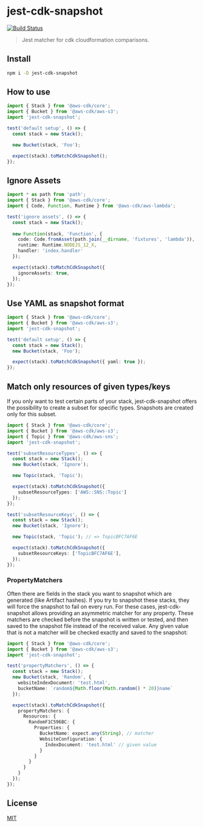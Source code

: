 # jest-cdk-snapshot

[![Build Status](https://github.com/hupe1980/jest-cdk-snapshot/workflows/Build/badge.svg)](https://github.com/hupe1980/jest-cdk-snapshot/workflows/Build/badge.svg)

> Jest matcher for cdk cloudformation comparisons.

## Install

```bash
npm i -D jest-cdk-snapshot
```

## How to use

```typescript
import { Stack } from '@aws-cdk/core';
import { Bucket } from '@aws-cdk/aws-s3';
import 'jest-cdk-snapshot';

test('default setup', () => {
  const stack = new Stack();

  new Bucket(stack, 'Foo');

  expect(stack).toMatchCdkSnapshot();
});
```

## Ignore Assets
```typescript
import * as path from 'path';
import { Stack } from '@aws-cdk/core';
import { Code, Function, Runtime } from '@aws-cdk/aws-lambda';

test('ignore assets', () => {
  const stack = new Stack();
  
  new Function(stack, 'Function', {
    code: Code.fromAsset(path.join(__dirname, 'fixtures', 'lambda')),
    runtime: Runtime.NODEJS_12_X,
    handler: 'index.handler'
  });

  expect(stack).toMatchCdkSnapshot({
    ignoreAssets: true,
  });
});

```

## Use YAML as snapshot format

```typescript
import { Stack } from '@aws-cdk/core';
import { Bucket } from '@aws-cdk/aws-s3';
import 'jest-cdk-snapshot';

test('default setup', () => {
  const stack = new Stack();
  new Bucket(stack, 'Foo');

  expect(stack).toMatchCdkSnapshot({ yaml: true });
});
```

## Match only resources of given types/keys

If you only want to test certain parts of your stack, jest-cdk-snapshot offers the possibility to create a subset for specific types. Snapshots are created only for this subset.

```typescript
import { Stack } from '@aws-cdk/core';
import { Bucket } from '@aws-cdk/aws-s3';
import { Topic } from '@aws-cdk/aws-sns';
import 'jest-cdk-snapshot';

test('subsetResourceTypes', () => {
  const stack = new Stack();
  new Bucket(stack, 'Ignore');

  new Topic(stack, 'Topic');

  expect(stack).toMatchCdkSnapshot({
    subsetResourceTypes: ['AWS::SNS::Topic']
  });
});

test('subsetResourceKeys', () => {
  const stack = new Stack();
  new Bucket(stack, 'Ignore');

  new Topic(stack, 'Topic'); // => TopicBFC7AF6E

  expect(stack).toMatchCdkSnapshot({
    subsetResourceKeys: ['TopicBFC7AF6E'],
  });
});
```

### PropertyMatchers

Often there are fields in the stack you want to snapshot which are generated (like Artifact hashes). If you try to snapshot these stacks, they will force the snapshot to fail on every run. For these cases, jest-cdk-snapshot allows providing an asymmetric matcher for any property. These matchers are checked before the snapshot is written or tested, and then saved to the snapshot file instead of the received value. Any given value that is not a matcher will be checked exactly and saved to the snapshot:

```typescript
import { Stack } from '@aws-cdk/core';
import { Bucket } from '@aws-cdk/aws-s3';
import 'jest-cdk-snapshot';

test('propertyMatchers', () => {
  const stack = new Stack();
  new Bucket(stack, 'Random', {
    websiteIndexDocument: 'test.html',
    bucketName: `random${Math.floor(Math.random() * 20)}name`
  });

  expect(stack).toMatchCdkSnapshot({
    propertyMatchers: {
      Resources: {
        RandomF1C596BC: {
          Properties: {
            BucketName: expect.any(String), // matcher
            WebsiteConfiguration: {
              IndexDocument: 'test.html' // given value
            }
          }
        }
      }
    }
  });
});
```

## License

[MIT](LICENSE)
